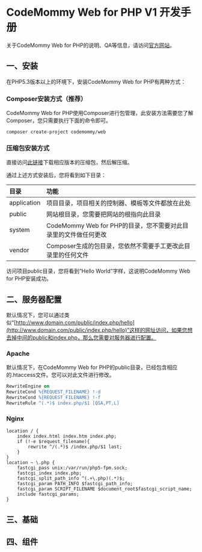 # CodeMommy Web for PHP V1 开发手册

关于CodeMommy Web for PHP的说明、QA等信息，请访问[官方网站](http://www.codemommy.com/)。

## 一、安装

在PHP5.3版本以上的环境下，安装CodeMommy Web for PHP有两种方式：

### Composer安装方式（推荐）

CodeMommy Web for PHP使用Composer进行包管理，此安装方法需要您了解Composer，您只需要执行下面的命令即可。

```Linux
composer create-project codemommy/web
```

### 压缩包安装方式

直接访问[此链接](https://github.com/CodeMommy/WebPHP/releases)下载相应版本的压缩包，然后解压缩。

通过上述方式安装后，您将看到如下目录：

| 目录         | 功能                                               |
| :---------- | :------------------------------------------------ |
| application | 项目目录，项目相关的控制器、模板等文件都放在此处            |
| public      | 网站根目录，您需要把网站的根指向此目录                    |
| system      | CodeMommy Web for PHP的目录，您不需要对此目录里的文件做任何更改         |
| vendor      | Composer生成的包目录，您依然不需要手工更改此目录里的任何文件 |

访问项目public目录，您将看到“Hello World”字样，这说明CodeMommy Web for PHP安装成功。

## 二、服务器配置

默认情况下，您可以通过类似“[http://www.domain.com/public/index.php/hello](http://www.domain.com/public/index.php/hello)”这样的网址访问，如果您想去掉中间的public和index.php，那么您需要对服务器进行配置。

### Apache

默认情况下，在CodeMommy Web for PHP的public目录，已经包含相应的.htaccess文件。您可以对此文件进行修改。

```Apache
RewriteEngine on
RewriteCond %{REQUEST_FILENAME} !-d
RewriteCond %{REQUEST_FILENAME} !-f
RewriteRule ^(.*)$ index.php/$1 [QSA,PT,L]
```

### Nginx

```Nginx
location / {
    index index.html index.htm index.php;
    if (!-e $request_filename){
        rewrite ^/(.*)$ /index.php/$1 last;
    }
}
location ~ \.php {
    fastcgi_pass unix:/var/run/php5-fpm.sock;
    fastcgi_index index.php;
    fastcgi_split_path_info ^(.+\.php)(.*)$;
    fastcgi_param PATH_INFO $fastcgi_path_info;
    fastcgi_param SCRIPT_FILENAME $document_root$fastcgi_script_name;
    include fastcgi_params;
}
```

## 三、基础

## 四、组件